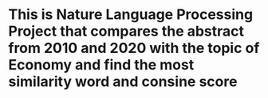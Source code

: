 # This is Nature Language Processing Project that compares the abstract from 2010 and 2020 with the topic of Economy and find the most similarity word and consine score 
